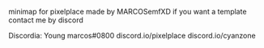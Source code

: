 minimap for pixelplace made by MARCOSemfXD
if you want a template contact me by discord

Discordia: Young marcos#0800
discord.io/pixelplace
discord.io/cyanzone

